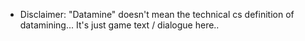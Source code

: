 
* Disclaimer: "Datamine" doesn't mean the technical cs definition of datamining... It's just game text / dialogue here..
